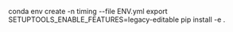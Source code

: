 conda env create -n timing --file ENV.yml
export SETUPTOOLS_ENABLE_FEATURES=legacy-editable
pip install -e .
